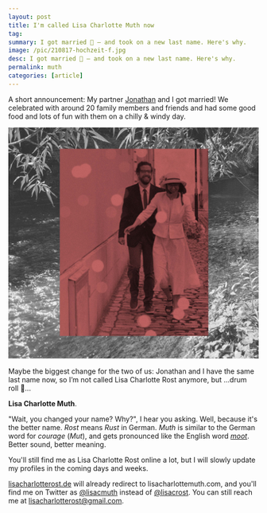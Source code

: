 ```yaml
---
layout: post
title: I'm called Lisa Charlotte Muth now
tag: 
summary: I got married 🎉 – and took on a new last name. Here's why.
image: /pic/210817-hochzeit-f.jpg
desc: I got married 🎉 – and took on a new last name. Here's why.
permalink: muth
categories: [article]
---
```


A short announcement: My partner [Jonathan](https://jonathanmuth.com/) and I got married! We celebrated with around 20 family members and friends and had some good food and lots of fun with them on a chilly & windy day. 

![](/pic/210817-hochzeit.jpg)

Maybe the biggest change for the two of us: Jonathan and I have the same last name now, so I’m not called Lisa Charlotte Rost anymore, but ...drum roll 🥁...

**Lisa Charlotte Muth**. 

"Wait, you changed your name? Why?", I hear you asking. Well, because it's the better name. *Rost* means *Rust* in German. *Muth* is similar to the German word for *courage* (*Mut*), and gets pronounced like the English word *[moot](https://www.merriam-webster.com/dictionary/moot)*. Better sound, better meaning.

You'll still find me as Lisa Charlotte Rost online a lot, but I will slowly update my profiles in the coming days and weeks. 

[lisacharlotterost.de](https://lisacharlotterost.de/) will already redirect to lisacharlottemuth.com, and you'll find me on Twitter as [@lisacmuth](https://twitter.com/lisacmuth) instead of [@lisacrost](https://twitter.com/lisacrost). You can still reach me at [lisacharlotterost@gmail.com](mailto:lisacharlotterost@gmail.com).   

